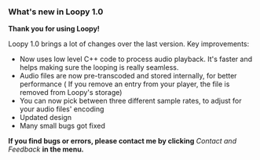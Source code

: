 ### What's new in Loopy 1.0

**Thank you for using Loopy!**

Loopy 1.0 brings a lot of changes over the last version. Key improvements:

* Now uses low level C++ code to process audio playback. It's faster and helps making sure the looping is really seamless.
* Audio files are now pre-transcoded and stored internally, for better performance ( If you remove an entry from your player, the file is removed from Loopy's storage)
* You can now pick between three different sample rates, to adjust for your audio files' encoding
* Updated design
* Many small bugs got fixed

**If you find bugs or errors, please contact me by clicking** *Contact and Feedback* **in the menu.**


